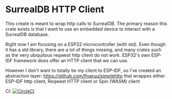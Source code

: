 # SurrealDB HTTP Client

This create is meant to wrap http calls to SurrealDB.
The primary reason this crate exists is that I want to use an embedded device to interact with a SurrealDB database.

Right now I am focusing on a ESP32 microcontroller (with std). Even though it has a std library, there are a lot of things missing, and many crates such as the very ubiquitous reqwest http client do not work. ESP32's own ESP-IDF framework does offer an HTTP client that we can use.

However I don't want to totally tie my client to ESP-IDF, so I've created an abstraction layer: https://github.com/flyaruu/simplehttp that wrappes either ESP-IDF http client, Reqwest HTTP client or Spin (WASM) client

CI:
[![CircleCI](https://circleci.com/gh/flyaruu/surrealdb-http.svg?style=svg)](https://circleci.com/gh/flyaruu/surrealdb-http)
